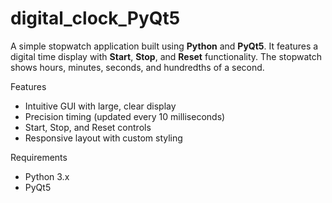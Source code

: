# digital_clock_PyQt5

A simple stopwatch application built using **Python** and **PyQt5**. It features a digital time display with **Start**, **Stop**, and **Reset** functionality. The stopwatch shows hours, minutes, seconds, and hundredths of a second.

Features

- Intuitive GUI with large, clear display
- Precision timing (updated every 10 milliseconds)
- Start, Stop, and Reset controls
- Responsive layout with custom styling

Requirements

- Python 3.x
- PyQt5
